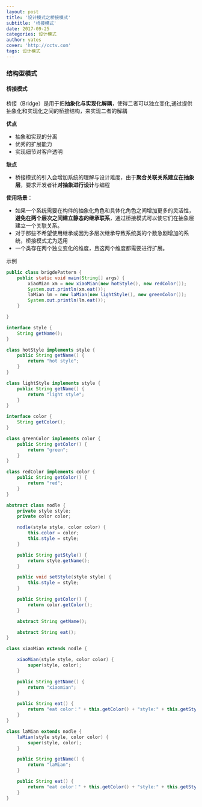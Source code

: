```yaml
---
layout: post
title: '设计模式之桥接模式'
subtitle: '桥接模式'
date: 2017-09-25
categories: 设计模式
author: yates
cover: 'http://cctv.com'
tags: 设计模式
---
```



### 结构型模式
#### 桥接模式
桥接（Bridge）是用于把**抽象化与实现化解耦**，使得二者可以独立变化,通过提供抽象化和实现化之间的桥接结构，来实现二者的解耦

**优点** 

- 抽象和实现的分离
- 优秀的扩展能力
- 实现细节对客户透明

**缺点**

- 桥接模式的引入会增加系统的理解与设计难度，由于**聚合关联关系建立在抽象层**，要求开发者针**对抽象进行设计**与编程

**使用场景**：  

- 如果一个系统需要在构件的抽象化角色和具体化角色之间增加更多的灵活性，**避免在两个层次之间建立静态的继承联系**，通过桥接模式可以使它们在抽象层建立一个关联关系。
- 对于那些不希望使用继承或因为多层次继承导致系统类的个数急剧增加的系统，桥接模式尤为适用
- 一个类存在两个独立变化的维度，且这两个维度都需要进行扩展。

示例
```java
public class brigdePattern {
    public static void main(String[] args) {
        xiaoMian xm = new xiaoMian(new hotStyle(), new redColor());
        System.out.println(xm.eat());
        laMian lm = new laMian(new lightStyle(), new greenColor());
        System.out.println(lm.eat());
    }

}

interface style {
    String getName();
}

class hotStyle implements style {
    public String getName() {
        return "hot style";
    }
}

class lightStyle implements style {
    public String getName() {
        return "light style";
    }
}

interface color {
    String getColor();
}

class greenColor implements color {
    public String getColor() {
        return "green";
    }
}

class redColor implements color {
    public String getColor() {
        return "red";
    }
}

abstract class nodle {
    private style style;
    private color color;

    nodle(style style, color color) {
        this.color = color;
        this.style = style;
    }

    public String getStyle() {
        return style.getName();
    }

    public void setStyle(style style) {
        this.style = style;
    }

    public String getColor() {
        return color.getColor();
    }

    abstract String getName();

    abstract String eat();
}

class xiaoMian extends nodle {

    xiaoMian(style style, color color) {
        super(style, color);
    }

    public String getName() {
        return "xiaomian";
    }

    public String eat() {
        return "eat color：" + this.getColor() + "style:" + this.getStyle() + getName();
    }
}

class laMian extends nodle {
    laMian(style style, color color) {
        super(style, color);
    }

    public String getName() {
        return "laMian";
    }

    public String eat() {
        return "eat color：" + this.getColor() + "style:" + this.getStyle() + getName();
    }
}
```
